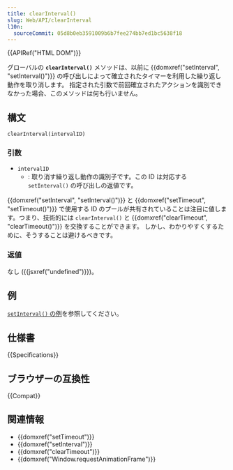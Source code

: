 ```yaml
---
title: clearInterval()
slug: Web/API/clearInterval
l10n:
  sourceCommit: 05d8b0eb3591009b6b7fee274bb7ed1bc5638f18
---
```


{{APIRef("HTML DOM")}}

グローバルの **`clearInterval()`** メソッドは、以前に {{domxref("setInterval", "setInterval()")}} の呼び出しによって確立されたタイマーを利用した繰り返し動作を取り消します。
指定された引数で前回確立されたアクションを識別できなかった場合、このメソッドは何も行いません。

## 構文

```js-nolint
clearInterval(intervalID)
```

### 引数

- `intervalID`
  - : 取り消す繰り返し動作の識別子です。この ID は対応する `setInterval()` の呼び出しの返値です。

{{domxref("setInterval", "setInterval()")}} と {{domxref("setTimeout", "setTimeout()")}} で使用する ID のプールが共有されていることは注目に値します。つまり、技術的には `clearInterval()` と {{domxref("clearTimeout", "clearTimeout()")}} を交換することができます。
しかし、わかりやすくするために、そうすることは避けるべきです。

### 返値

なし ({{jsxref("undefined")}})。

## 例

[`setInterval()` の例](/ja/docs/Web/API/setInterval#examples)を参照してください。

## 仕様書

{{Specifications}}

## ブラウザーの互換性

{{Compat}}

## 関連情報

- {{domxref("setTimeout")}}
- {{domxref("setInterval")}}
- {{domxref("clearTimeout")}}
- {{domxref("Window.requestAnimationFrame")}}
